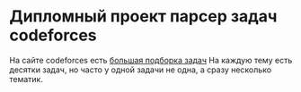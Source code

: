 # Дипломный проект парсер задач  codeforces
На сайте codeforces есть [большая подборка задач](https://codeforces.com/problemset?order=BY_SOLVED_DESC) На каждую тему есть десятки задач, но часто у одной задачи не одна, а сразу несколько тематик.
